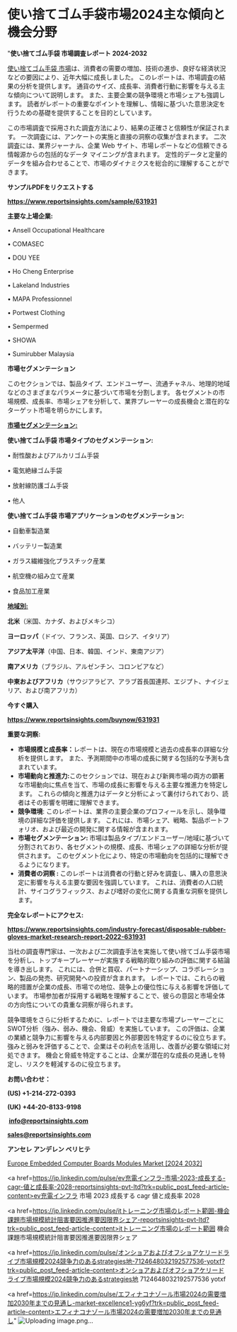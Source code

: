 # 使い捨てゴム手袋市場2024主な傾向と機会分野

"<strong>使い捨てゴム手袋 市場調査レポート 2024-2032</strong>

<a href=https://www.reportsinsights.com/sample/631931>使い捨てゴム手袋 市場</a>は、消費者の需要の増加、技術の進歩、良好な経済状況などの要因により、近年大幅に成長しました。 このレポートは、市場調査の結果の分析を提供します。 通貨のサイズ、成長率、消費者行動に影響を与える主な傾向について説明します。 また、主要企業の競争環境と市場シェアも強調します。 読者がレポートの重要なポイントを理解し、情報に基づいた意思決定を行うための基礎を提供することを目的としています。

この市場調査で採用された調査方法により、結果の正確さと信頼性が保証されます。 一次調査には、アンケートの実施と直接の洞察の収集が含まれます。 二次調査には、業界ジャーナル、企業 Web サイト、市場レポートなどの信頼できる情報源からの包括的なデータ マイニングが含まれます。 定性的データと定量的データを組み合わせることで、市場のダイナミクスを総合的に理解することができます。

<strong><b>サンプルPDFをリクエストする</b></strong>

<a href=https://www.reportsinsights.com/sample/631931><strong><u>https://www.reportsinsights.com/sample/631931</u></strong></a>

<strong>主要な上場企業:</strong>

• Ansell Occupational Healthcare

• COMASEC

• DOU YEE

• Ho Cheng Enterprise

• Lakeland Industries

• MAPA Professionnel

• Portwest Clothing

• Sempermed

• SHOWA

• Sumirubber Malaysia

<strong>市場セグメンテーション</strong>

このセクションでは、製品タイプ、エンドユーザー、流通チャネル、地理的地域などのさまざまなパラメータに基づいて市場を分割します。 各セグメントの市場規模、成長率、市場シェアを分析して、業界プレーヤーの成長機会と潜在的なターゲット市場を明らかにします。

<strong><u>市場セグメンテーション</u></strong><strong><u>:</u></strong>

<strong>使い捨てゴム手袋 市場タイプのセグメンテーション:</strong>

• 耐性酸およびアルカリゴム手袋

• 電気絶縁ゴム手袋

• 放射線防護ゴム手袋

• 他人

<strong>使い捨てゴム手袋 市場アプリケーションのセグメンテーション:</strong>

• 自動車製造業

• バッテリー製造業

• ガラス繊維強化プラスチック産業

• 航空機の組み立て産業

• 食品加工産業

<strong><u>地域別</u></strong><strong><u>:</u></strong>

<strong>北米</strong>（米国、カナダ、およびメキシコ）

<strong>ヨーロッパ</strong>（ドイツ、フランス、英国、ロシア、イタリア）

<strong>アジア太平洋</strong>（中国、日本、韓国、インド、東南アジア）

<strong>南アメリカ</strong>（ブラジル、アルゼンチン、コロンビアなど）

<strong>中東およびアフリカ</strong>（サウジアラビア、アラブ首長国連邦、エジプト、ナイジェリア、および南アフリカ）

<strong>今すぐ購入</strong>

<a href=https://www.reportsinsights.com/buynow/631931><strong><u>https://www.reportsinsights.com/buynow/631931</u></strong></a>

<strong>重要な洞察:</strong>
<ul>
  <li><strong>市場規模と成長率：</strong>レポートは、現在の市場規模と過去の成長率の詳細な分析を提供します。 また、予測期間中の市場の成長に関する包括的な予測も含まれています。</li>
  <li><strong>市場動向と推進力:</strong>このセクションでは、現在および新興市場の両方の顕著な市場動向に焦点を当て、市場の成長に影響を与える主要な推進力を特定します。 これらの傾向と推進力はデータと分析によって裏付けられており、読者はその影響を明確に理解できます。</li>
  <li><strong>競争環境</strong>: このレポートは、業界の主要企業のプロフィールを示し、競争環境の詳細な評価を提供します。 これには、市場シェア、戦略、製品ポートフォリオ、および最近の開発に関する情報が含まれます。</li>
  <li><strong>市場セグメンテーション: </strong>市場は製品タイプ/エンドユーザー/地域に基づいて分割されており、各セグメントの規模、成長、市場シェアの詳細な分析が提供されます。 このセグメント化により、特定の市場動向を包括的に理解できるようになります。</li>
  <li><strong>消費者の洞察 : </strong>このレポートは消費者の行動と好みを調査し、購入の意思決定に影響を与える主要な要因を強調しています。 これは、消費者の人口統計、サイコグラフィックス、および嗜好の変化に関する貴重な洞察を提供します。</li>
</ul>
<strong>完全なレポートにアクセス:</strong>

<a href=https://www.reportsinsights.com/industry-forecast/disposable-rubber-gloves-market-research-report-2022-631931><strong><u><b>https://www.reportsinsights.com/industry-forecast/disposable-rubber-gloves-market-research-report-2022-631931</b></u></strong></a>

当社の調査専門家は、一次および二次調査手法を実施して使い捨てゴム手袋市場を分析し、トップキープレーヤーが実施する戦略的取り組みの評価に関する結論を導き出します。 これには、合併と買収、パートナーシップ、コラボレーション、製品の発売、研究開発への投資が含まれます。 レポートでは、これらの戦略的措置が企業の成長、市場での地位、競争上の優位性に与える影響を評価しています。 市場参加者が採用する戦略を理解することで、彼らの意図と市場全体の方向性についての貴重な洞察が得られます。

競争環境をさらに分析するために、レポートでは主要な市場プレーヤーごとにSWOT分析（強み、弱み、機会、脅威）を実施しています。 この評価は、企業の業績と競争力に影響を与える内部要因と外部要因を特定するのに役立ちます。 強みと弱みを評価することで、企業はその利点を活用し、改善が必要な領域に対処できます。 機会と脅威を特定することは、企業が潜在的な成長の見通しを特定し、リスクを軽減するのに役立ちます。

<strong>お問い合わせ：</strong>

<strong>(US) +1-214-272-0393</strong>

<strong>(UK) +44-20-8133-9198</strong>

<strong> </strong><a href=info@reportsinsights.com><strong><u>info@reportsinsights.com</u></strong></a>

<a href=sales@reportsinsights.com><strong><u>sales@reportsinsights.com</u></strong></a>

<strong>アンセレ アンデレン ベリヒテ</strong>

<a href=https://www.linkedin.com/pulse/europe-embedded-computer-boards-modules-market-mtirf/>Europe Embedded Computer Boards Modules Market [2024 2032]</a>

<a href=https://jp.linkedin.com/pulse/ev充電インフラ-市場-2023-成長する-cagr-値と成長率-2028-reportsinsights-pvt-ltd?trk=public_post_feed-article-content>ev充電インフラ 市場 2023 成長する cagr 値と成長率 2028</a>

<a href=https://jp.linkedin.com/pulse/itトレーニング市場のレポート範囲-機会課題市場規模統計阻害要因推進要因限界シェア-reportsinsights-pvt-ltd?trk=public_post_feed-article-content>itトレーニング市場のレポート範囲 機会課題市場規模統計阻害要因推進要因限界シェア</a>

<a href=https://jp.linkedin.com/pulse/オンショアおよびオフショアケリードライブ市場規模2024競争力のあるstrategies地-7124648032192577536-yotxf?trk=public_post_feed-article-content>オンショアおよびオフショアケリードライブ市場規模2024競争力のあるstrategies地 7124648032192577536 yotxf</a>

<a href=https://jp.linkedin.com/pulse/エフィナコナゾール市場2024の需要増加2030年までの見通し-market-excellence1-yg6yf?trk=public_post_feed-article-content>エフィナコナゾール市場2024の需要増加2030年までの見通し</a>"
![Uploading image.png…]()
